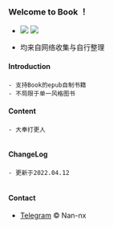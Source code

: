 ### Welcome to Book ！

 * <p align="left">
 	<img src='https://img.shields.io/badge/Book-v1.0-blue'>  <img src='https://img.shields.io/badge/by-Nan--nx-green'>
 	</p>
 
 
 * 均来自网络收集与自行整理


 #### Introduction
  ```
  - 支持Book的epub自制书籍
  - 不局限于单一风格图书
  ```
  
 #### Content
  ```	
  - 大奉打更人
 	
  ```
 #### ChangeLog
  
  ```	
  - 更新于2022.04.12
 	
  ```


 #### Contact

  - [Telegram](https://t.me/Nan_nx) © Nan-nx
 
 
 
